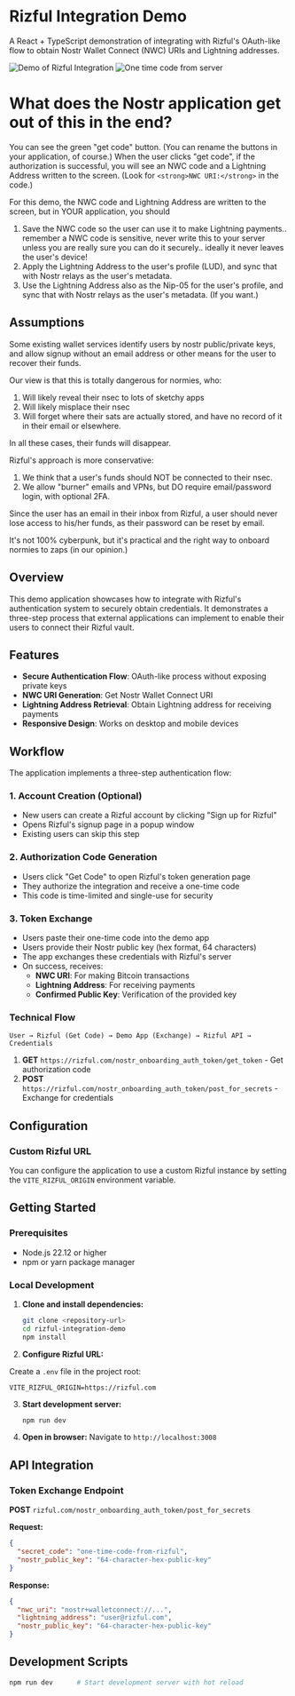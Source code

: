 # Rizful Integration Demo

A React + TypeScript demonstration of integrating with Rizful's OAuth-like flow to obtain Nostr Wallet Connect (NWC) URIs and Lightning addresses.

![Demo of Rizful Integration](./images/demo-image.png)
![One time code from server](./images/get-one-time-code.png)

# What does the Nostr application get out of this in the end?

You can see the green "get code" button. (You can rename the buttons in your application, of course.) When the user clicks "get code", if the authorization is successful, you will see an NWC code and a Lightning Address written to the screen. (Look for `<strong>NWC URI:</strong>` in the code.)

For this demo, the NWC code and Lightning Address are written to the screen, but in YOUR application, you should

1. Save the NWC code so the user can use it to make Lightning payments.. remember a NWC code is sensitive, never write this to your server unless you are really sure you can do it securely.. ideally it never leaves the user's device!
2. Apply the Lightning Address to the user's profile (LUD), and sync that with Nostr relays as the user's metadata.
3. Use the Lightning Address also as the Nip-05 for the user's profile, and sync that with Nostr relays as the user's metadata. (If you want.)

## Assumptions

Some existing wallet services identify users by nostr public/private keys, and allow signup without an email address or other means for the user to recover their funds.

Our view is that this is totally dangerous for normies, who:

1. Will likely reveal their nsec to lots of sketchy apps
2. Will likely misplace their nsec
3. Will forget where their sats are actually stored, and have no record of it in their email or elsewhere.

In all these cases, their funds will disappear.

Rizful's approach is more conservative:

1. We think that a user's funds should NOT be connected to their nsec.
2. We allow "burner" emails and VPNs, but DO require email/password login, with optional 2FA.

Since the user has an email in their inbox from Rizful, a user should never lose access to his/her funds, as their password can be reset by email.

It's not 100% cyberpunk, but it's practical and the right way to onboard normies to zaps (in our opinion.)

## Overview

This demo application showcases how to integrate with Rizful's authentication system to securely obtain credentials. It demonstrates a three-step process that external applications can implement to enable their users to connect their Rizful vault.

## Features

- **Secure Authentication Flow**: OAuth-like process without exposing private keys
- **NWC URI Generation**: Get Nostr Wallet Connect URI
- **Lightning Address Retrieval**: Obtain Lightning address for receiving payments
- **Responsive Design**: Works on desktop and mobile devices

## Workflow

The application implements a three-step authentication flow:

### 1. Account Creation (Optional)

- New users can create a Rizful account by clicking "Sign up for Rizful"
- Opens Rizful's signup page in a popup window
- Existing users can skip this step

### 2. Authorization Code Generation

- Users click "Get Code" to open Rizful's token generation page
- They authorize the integration and receive a one-time code
- This code is time-limited and single-use for security

### 3. Token Exchange

- Users paste their one-time code into the demo app
- Users provide their Nostr public key (hex format, 64 characters)
- The app exchanges these credentials with Rizful's server
- On success, receives:
  - **NWC URI**: For making Bitcoin transactions
  - **Lightning Address**: For receiving payments
  - **Confirmed Public Key**: Verification of the provided key

### Technical Flow

```
User → Rizful (Get Code) → Demo App (Exchange) → Rizful API → Credentials
```

1. **GET** `https://rizful.com/nostr_onboarding_auth_token/get_token` - Get authorization code
2. **POST** `https://rizful.com/nostr_onboarding_auth_token/post_for_secrets` - Exchange for credentials

## Configuration

### Custom Rizful URL

You can configure the application to use a custom Rizful instance by setting the `VITE_RIZFUL_ORIGIN` environment variable.

## Getting Started

### Prerequisites

- Node.js 22.12 or higher
- npm or yarn package manager

### Local Development

1. **Clone and install dependencies:**

   ```bash
   git clone <repository-url>
   cd rizful-integration-demo
   npm install
   ```

2. **Configure Rizful URL:**

Create a `.env` file in the project root:

```env
VITE_RIZFUL_ORIGIN=https://rizful.com
```

3. **Start development server:**

   ```bash
   npm run dev
   ```

4. **Open in browser:**
   Navigate to `http://localhost:3008`

## API Integration

### Token Exchange Endpoint

**POST** `rizful.com/nostr_onboarding_auth_token/post_for_secrets`

**Request:**

```json
{
  "secret_code": "one-time-code-from-rizful",
  "nostr_public_key": "64-character-hex-public-key"
}
```

**Response:**

```json
{
  "nwc_uri": "nostr+walletconnect://...",
  "lightning_address": "user@rizful.com",
  "nostr_public_key": "64-character-hex-public-key"
}
```

## Development Scripts

```bash
npm run dev      # Start development server with hot reload

```
